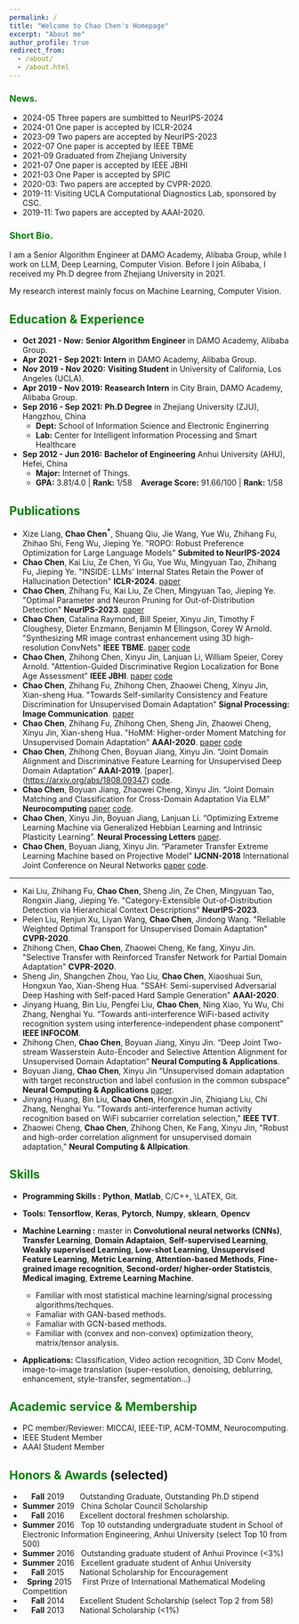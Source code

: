 ```yaml
---
permalink: /
title: "Welcome to Chao Chen's Homepage"
excerpt: "About me"
author_profile: true
redirect_from: 
  - /about/
  - /about.html
---
```


### <span style="color: green"> News. </span> 
* 2024-05 Three papers are sumbitted to NeurIPS-2024
* 2024-01 One paper is accepted by ICLR-2024
* 2023-09 Two papers are accepted by NeurIPS-2023
* 2022-07 One paper is accepted by IEEE TBME
* 2021-09 Graduated from Zhejiang University
* 2021-07 One paper is accepted by IEEE JBHI
* 2021-03 One Paper is accepted by SPIC
* 2020-03: Two papers are accepted by CVPR-2020.
* 2019-11: Visiting UCLA Computational Diagnostics Lab, sponsored by CSC.
* 2019-11: Two papers are accepted by AAAI-2020.


### <span style="color: green"> Short Bio. </span> 
I am a Senior Algorithm Engineer at DAMO Academy, Alibaba Group, while I work on LLM, Deep Learning, Computer Vision. Before I join Alibaba, I received my Ph.D degree from Zhejiang University in 2021. 

My research interest mainly focus on Machine Learning, Computer Vision.


## <span style="color: green"> Education & Experience </span>
* **Oct 2021 - Now:** **Senior Algorithm Engineer** in DAMO Academy, Alibaba Group.
* **Apr 2021 - Sep 2021:** **Intern** in DAMO Academy, Alibaba Group.
* **Nov 2019 - Nov 2020:** **Visiting Student** in University of California, Los Angeles (UCLA).
* **Apr 2019 - Nov 2019:** **Reasearch Intern** in City Brain, DAMO Academy, Alibaba Group.
* **Sep 2016 - Sep 2021:** **Ph.D Degree** in Zhejiang University (ZJU), Hangzhou, China
  - **Dept:**  School of Information Science and Electronic Enginerring 
  - **Lab:** Center for Intelligent Information Processing and Smart Healthcare
* **Sep 2012 - Jun 2016:** **Bachelor of Engineering** Anhui University (AHU), Hefei, China
  - **Major:**  Internet of Things.
  - **GPA:** 3.81/4.0 \| **Rank:** 1/58 &nbsp;&nbsp; **Average Score:** 91.66/100 \| **Rank:** 1/58

## <span style="color: green"> Publications </span>
* Xize Liang, **Chao Chen<sup>*</sup>**, Shuang Qiu, Jie Wang, Yue Wu, Zhihang Fu, Zhihao Shi, Feng Wu, Jieping Ye. "ROPO: Robust Preference Optimization for Large Language Models" **Submited to NeurIPS-2024**
* **Chao Chen**, Kai Liu, Ze Chen, Yi Gu, Yue Wu, Mingyuan Tao, Zhihang Fu, Jieping Ye. "INSIDE: LLMs' Internal States Retain the Power of Hallucination Detection" **ICLR-2024**. [paper](https://arxiv.org/abs/2402.03744)
* **Chao Chen**, Zhihang Fu, Kai Liu, Ze Chen, Mingyuan Tao, Jieping Ye. "Optimal Parameter and Neuron Pruning for Out-of-Distribution Detection" **NeurIPS-2023**. [paper](https://proceedings.neurips.cc/paper_files/paper/2023/file/a4316bb210a59fb7aafeca5dd21c2703-Paper-Conference.pdf)
* **Chao Chen**, Catalina Raymond, Bill Speier, Xinyu Jin, Timothy F Cloughesy, Dieter Enzmann, Benjamin M Ellingson, Corey W Arnold. "Synthesizing MR image contrast enhancement using 3D high-resolution ConvNets" **IEEE TBME**. [paper](https://ieeexplore.ieee.org/abstract/document/9833335) [code](https://github.com/chenchao666/Contrast-enhanced-MRI-Synthesis)
* **Chao Chen**, Zhihong Chen, Xinyu Jin, Lanjuan Li, William Speier, Corey Arnold. "Attention-Guided Discriminative Region Localization for Bone Age Assessment"  **IEEE JBHI**. [paper](https://ieeexplore.ieee.org/abstract/document/9476989) [code](https://github.com/chenchao666/Bone-Age-Assessment)
* **Chao Chen**, Zhihang Fu, Zhihong Chen, Zhaowei Cheng, Xinyu Jin, Xian-sheng Hua. "Towards Self-similarity Consistency and Feature Discrimination for Unsupervised Domain Adaptation" **Signal Processing: Image Communication**. [paper](https://www.sciencedirect.com/science/article/abs/pii/S0923596521000576)
* **Chao Chen**, Zhihang Fu, Zhihong Chen, Sheng Jin, Zhaowei Cheng, Xinyu Jin, Xian-sheng Hua. "HoMM: Higher-order Moment Matching for Unsupervised Domain Adaptation" **AAAI-2020**. [paper](https://ojs.aaai.org/index.php/AAAI/article/view/5745) [code](https://github.com/chenchao666/HoMM-Master)
* **Chao Chen**, Zhihong Chen, Boyuan Jiang, Xinyu Jin. “Joint Domain Alignment and Discriminative Feature Learning for Unsupervised Deep Domain Adaptation” **AAAI-2019**. [paper].(https://arxiv.org/abs/1808.09347) [code](https://github.com/chenchao666/JDDA-Master).
* **Chao Chen**, Boyuan Jiang, Zhaowei Cheng, Xinyu Jin. “Joint Domain Matching and Classification for Cross-Domain Adaptation Via ELM” **Neurocomputing** [paper](https://www.sciencedirect.com/science/article/pii/S0925231219300839) [code](https://github.com/chenchao666/JDMC).
* **Chao Chen**, Xinyu Jin, Boyuan Jiang, Lanjuan Li. “Optimizing Extreme Learning Machine via Generalized Hebbian Learning and Intrinsic Plasticity Learning”. **Neural Processing Letters** [paper](https://link.springer.com/article/10.1007/s11063-018-9869-6).
* **Chao Chen**, Boyuan Jiang, Xinyu Jin. “Parameter Transfer Extreme Learning Machine based on Projective Model” **IJCNN-2018**
International Joint Conference on Neural Networks [paper](https://arxiv.org/abs/1809.01018) [code](https://github.com/chenchao666/PTELM).

______________________________

* Kai Liu, Zhihang Fu, **Chao Chen**, Sheng Jin, Ze Chen, Mingyuan Tao, Rongxin Jiang, Jieping Ye. "Category-Extensible Out-of-Distribution Detection via Hierarchical Context Descriptions" **NeurIPS-2023**.
* Pelen Liu, Renjun Xu, Liyan Wang, **Chao Chen**, Jindong Wang. "Reliable Weighted Optimal Transport for Unsupervised Domain Adaptation" **CVPR-2020**.
* Zhihong Chen, **Chao Chen**, Zhaowei Cheng, Ke fang, Xinyu Jin. "Selective Transfer with Reinforced Transfer Network for Partial Domain Adaptation"  **CVPR-2020**.
* Sheng Jin, Shangchen Zhou, Yao Liu, **Chao Chen**, Xiaoshuai Sun, Hongxun Yao, Xian-Sheng Hua. "SSAH: Semi-supervised Adversarial Deep Hashing with Self-paced Hard Sample Generation" **AAAI-2020**.
* Jinyang Huang, Bin Liu, Pengfei Liu, **Chao Chen**, Ning Xiao, Yu Wu, Chi Zhang, Nenghai Yu. “Towards anti-interference WiFi-based activity recognition system using interference-independent phase component” **IEEE INFOCOM**.
* Zhihong Chen, **Chao Chen**, Boyuan Jiang, Xinyu Jin. “Deep Joint Two-stream Wasserstein Auto-Encoder and Selective Attention Alignment for Unsupervised Domain Adaptation” **Neural Computing & Applications**.
* Boyuan Jiang, **Chao Chen**, Xinyu Jin “Unsupervised domain adaptation with target reconstruction and label confusion in the common subspace” **Neural Computing & Applications** [paper](https://link.springer.com/article/10.1007/s00521-018-3846-x).
* Jinyang Huang, Bin Liu, **Chao Chen**, Hongxin Jin, Zhiqiang Liu, Chi Zhang, Nenghai Yu. "Towards anti-interference human activity recognition based on WiFi subcarrier correlation selection," **IEEE TVT**.
* Zhaowei Cheng, **Chao Chen**, Zhihong Chen, Ke Fang, Xinyu Jin, "Robust and high-order correlation alignment for unsupervised domain adaptation," **Neural Computing & Allpication**.


## <span style="color: green"> Skills </span>
* **Programming Skills :** **Python**, **Matlab**, C/C++, \LATEX, Git.
* **Tools:** **Tensorflow**, **Keras**, **Pytorch**, **Numpy**, **sklearn**, **Opencv**
* **Machine Learning :** master in **Convolutional neural networks (CNNs)**, **Transfer Learning**, **Domain Adaptaion**, **Self-supervised Learning**, **Weakly supervised Learning**, **Low-shot Learning**, **Unsupervised Feature Learning**, **Metric Learning**, **Attention-based Methods**, **Fine-grained image recognition**,  **Second-order/ higher-order Statistcis**, **Medical imaging**, **Extreme Learning Machine**.
  - Familiar with most statistical machine learning/signal processing algorithms/techques.
  - Famaliar with GAN-based methods.
  - Famaliar with GCN-based methods.
  - Familiar with (convex and non-convex) optimization theory, matrix/tensor analysis. 
  
 * **Applications:** Classification, Video action recognition, 3D Conv Model, image-to-image translation (super-resolution, denoising, deblurring, enhancement, style-transfer, segmentation...)
  
## <span style="color: green"> Academic service & Membership </span>
* PC member/Reviewer: MICCAI, IEEE-TIP, ACM-TOMM, Neurocomputing.
* IEEE Student Member
* AAAI Student Member


## <span style="color: green"> Honors & Awards </span>(selected)
*  &nbsp; &nbsp; **Fall** 2019  &nbsp; &nbsp; &nbsp; Outstanding Graduate, Outstanding Ph.D stipend
* **Summer** 2019 &nbsp; China Scholar Council Scholarship
*  &nbsp; &nbsp; **Fall** 2016  &nbsp; &nbsp; &nbsp; Excellent doctoral freshmen scholarship.
* **Summer** 2016 &nbsp; Top 10 outstanding undergraduate student in School of Electronic Information Engineering, Anhui University (select Top 10 from 500)
* **Summer** 2016 &nbsp; Outstanding graduate student of Anhui Province (<3%)
* **Summer** 2016 &nbsp; Excellent graduate student of Anhui University 
*  &nbsp; &nbsp; **Fall** 2015  &nbsp; &nbsp; &nbsp; National Scholarship for Encouragement
* &nbsp; **Spring** 2015 &nbsp; &nbsp; First Prize of International Mathematical Modeling Competition 
*  &nbsp; &nbsp; **Fall** 2014  &nbsp; &nbsp; &nbsp; Excellent Student Scholarship (select Top 2 from 58)
*  &nbsp; &nbsp; **Fall** 2013  &nbsp; &nbsp; &nbsp; National Scholarship (<1%)



